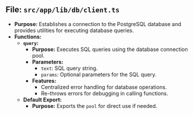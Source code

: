 ## File: `src/app/lib/db/client.ts`
- **Purpose:** Establishes a connection to the PostgreSQL database and provides utilities for executing database queries.
- **Functions:**
  - **`query`:**
    - **Purpose:** Executes SQL queries using the database connection pool.
    - **Parameters:**
      - `text`: SQL query string.
      - `params`: Optional parameters for the SQL query.
    - **Features:**
      - Centralized error handling for database operations.
      - Re-throws errors for debugging in calling functions.
  - **Default Export:**
    - **Purpose:** Exports the `pool` for direct use if needed.